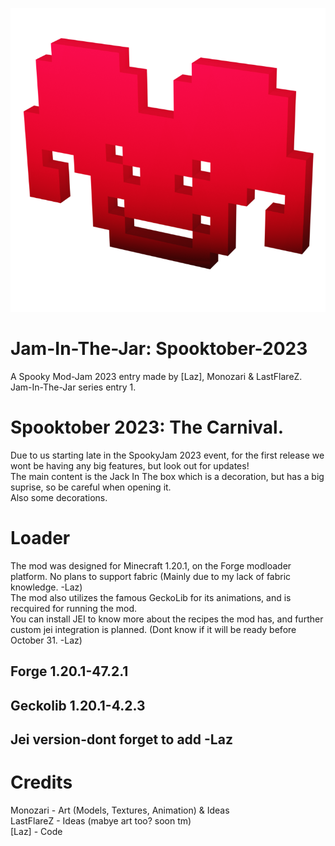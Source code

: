 ![Mod logo](https://raw.githubusercontent.com/Laz-The-Artist/Jam-In-The-Jar_Spooktober-2023/main/src/main/resources/redclown.png)
# Jam-In-The-Jar: Spooktober-2023
A Spooky Mod-Jam 2023 entry made by [Laz], Monozari &amp; LastFlareZ.  
Jam-In-The-Jar series entry 1.

# Spooktober 2023: The Carnival.
Due to us starting late in the SpookyJam 2023 event, for the first release we wont be having any big features, but look out for updates!  
The main content is the Jack In The box which is a decoration, but has a big suprise, so be careful when opening it.  
Also some decorations.

# Loader
The mod was designed for Minecraft 1.20.1, on the Forge modloader platform. No plans to support fabric (Mainly due to my lack of fabric knowledge. -Laz)  
The mod also utilizes the famous GeckoLib for its animations, and is recquired for running the mod.  
You can install JEI to know more about the recipes the mod has, and further custom jei integration is planned. (Dont know if it will be ready before October 31. -Laz)
## Forge 1.20.1-47.2.1
## Geckolib 1.20.1-4.2.3
## Jei version-dont forget to add -Laz

# Credits
Monozari - Art (Models, Textures, Animation) & Ideas   
LastFlareZ - Ideas (mabye art too? soon tm)  
[Laz] - Code
